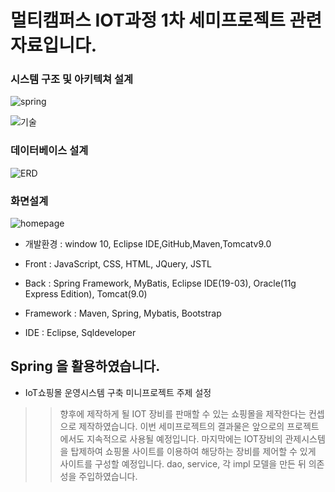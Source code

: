 # 멀티캠퍼스 IOT과정 1차 세미프로젝트 관련 자료입니다.


### 시스템 구조 및 아키텍쳐 설계
![spring](https://user-images.githubusercontent.com/58680504/79349248-fd3e3a80-7f70-11ea-9cd6-e2d0ed9fa003.jpg)

![기술](https://user-images.githubusercontent.com/58680504/79349251-fdd6d100-7f70-11ea-8fff-f853b6e5481f.png)


### 데이터베이스 설계
![ERD](https://user-images.githubusercontent.com/58680504/79349255-fe6f6780-7f70-11ea-8477-2a60ad0b42be.png)

### 화면설계
![homepage](https://user-images.githubusercontent.com/58680504/79349238-fadbe080-7f70-11ea-859b-16e9708aaffd.png)


- 개발환경 : window 10, Eclipse IDE,GitHub,Maven,Tomcatv9.0

- Front : JavaScript, CSS, HTML, JQuery, JSTL

- Back : Spring Framework, MyBatis, Eclipse IDE(19-03), Oracle(11g Express Edition), Tomcat(9.0)

- Framework : Maven, Spring, Mybatis, Bootstrap

- IDE : Eclipse, Sqldeveloper



## Spring 을 활용하였습니다.
- IoT쇼핑몰 운영시스템 구축 미니프로젝트 주제 설정
>>향후에 제작하게 될 IOT 장비를 판매할 수 있는 쇼핑몰을 제작한다는 컨셉으로 제작하였습니다. 이번 세미프로젝트의 결과물은 앞으로의 프로젝트에서도 지속적으로 사용될 예정입니다. 마지막에는 IOT장비의 관제시스템을 탑제하여 쇼핑몰 사이트를 이용하여 해당하는 장비를 제어할 수 있게 사이트를 구성할 예정입니다.
>> dao, service, 각 impl 모델을 만든 뒤 의존성을 주입하였습니다.





